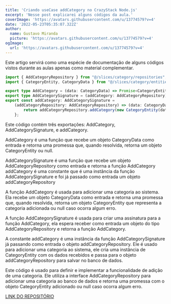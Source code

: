 ```yaml
---
title: 'Criando useCase addCategory no CrazyStack Node.js'
excerpt: 'Nesse post explicarei alguns códigos da aula.'
coverImage: 'https://avatars.githubusercontent.com/u/13774579?v=4'
date: '2022-05-23T05:35:07.322Z'
author:
  name: Gustavo Miranda
  picture: 'https://avatars.githubusercontent.com/u/13774579?v=4'
ogImage:
  url: 'https://avatars.githubusercontent.com/u/13774579?v=4'
---
```

Este artigo servirá como uma espécie de documentação de alguns códigos vistos durante as aulas apenas como material complementar.

```typescript
import { AddCategoryRepository } from "@/slices/category/repositories";
import { CategoryEntity, CategoryData } from "@/slices/category/entities";

export type AddCategory = (data: CategoryData) => Promise<CategoryEntity | null>;
export type AddCategorySignature = (addCategory: AddCategoryRepository) => AddCategory;
export const addCategory: AddCategorySignature =
    (addCategoryRepository: AddCategoryRepository) => (data: CategoryData) => {
        return addCategoryRepository.addCategory(new CategoryEntity(data));
    };
```
Este código contém três exportações: AddCategory, AddCategorySignature, e addCategory.

AddCategory é uma função que recebe um objeto CategoryData como entrada e retorna uma promessa que, quando resolvida, retorna um objeto CategoryEntity ou null.

AddCategorySignature é uma função que recebe um objeto AddCategoryRepository como entrada e retorna a função AddCategory
addCategory é uma constante que é uma instância da função AddCategorySignature e foi já passado como entrada um objeto addCategoryRepository

A função AddCategory é usada para adicionar uma categoria ao sistema. Ela recebe um objeto CategoryData como entrada e retorna uma promessa que, quando resolvida, retorna um objeto CategoryEntity que representa a categoria adicionada ou null caso ocorra algum erro.

A função AddCategorySignature é usada para criar uma assinatura para a função AddCategory, ela espera receber como entrada um objeto do tipo AddCategoryRepository e retorna a função AddCategory.

A constante addCategory é uma instância da função AddCategorySignature já passando como entrada o objeto addCategoryRepository. Ele é usado para adicionar uma categoria ao sistema, ele cria uma instância de CategoryEntity com os dados recebidos e passa para o objeto addCategoryRepository para salvar no banco de dados.

Este código é usado para definir e implementar a funcionalidade de adição de uma categoria. Ele utiliza a interface AddCategoryRepository para adicionar uma categoria ao banco de dados e retorna uma promessa com o objeto CategoryEntity adicionado ou null caso ocorra algum erro.

[LINK DO REPOSITÓRIO](https://github.com/gumiranda/CrazyStackNodeJs)